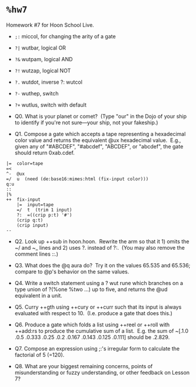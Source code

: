 # `%hw7`

Homework #7 for Hoon School Live.  
  
- `;:` miccol, for changing the arity of a gate  
- `?|` wutbar, logical OR  
- `?&` wutpam, logical AND  
- `?!` wutzap, logical NOT  
- `?.` wutdot, inverse ?: wutcol  
- `?-` wuthep, switch  
- `?+` wutlus, switch with default

- Q0. What is your planet or comet?  (Type "our" in the Dojo of your ship to identify if you're not sure—your ship, not your fakeship.)

- Q1. Compose a gate which accepts a tape representing a hexadecimal color value and returns the equivalent @ux hexadecimal value.  E.g., given any of "#ABCDEF", "#abcdef", "ABCDEF", or "abcdef", the gate should return 0xab.cdef.
```
|=  color=tape
=<
^-  @ux
=/  u  (need (de:base16:mimes:html (fix-input color)))
q:u
::
|%
++  fix-input
	|=  input=tape
	=/  t  (trim 1 input)
	?:  =((crip p:t) '#')
	(crip q:t)
	(crip input)
--
```

- Q2. Look up ++sub in hoon.hoon.  Rewrite the arm so that it 1) omits the ~/ and ~_ lines and 2) uses ?. instead of ?:.  (You may also remove the comment lines ::.)

- Q3. What does the @q aura do?  Try it on the values 65.535 and 65.536; compare to @p's behavior on the same values.

- Q4. Write a switch statement using a ? wut rune which branches on a type union of ?(%one %two ...) up to five, and returns the @ud equivalent in a unit.

- Q5. Curry ++gth using ++cury or ++curr such that its input is always evaluated with respect to 10.  (I.e. produce a gate that does this.)

- Q6. Produce a gate which folds a list using ++reel or ++roll with ++add:rs to produce the cumulative sum of a list.  E.g. the sum of ~[.1.0 .0.5 .0.333 .0.25 .0.2 .0.167 .0.143 .0.125 .0.111] should be .2.829.

- Q7. Compose an expression using ;:'s irregular form to calculate the factorial of 5 (=120).

- Q8. What are your biggest remaining concerns, points of misunderstanding or fuzzy understanding, or other feedback on Lesson 7?
